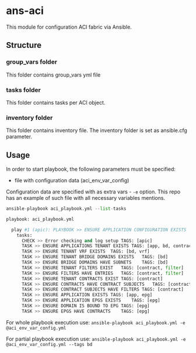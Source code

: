 # ans-aci
This module for configuration ACI fabric via Ansible.


## Structure

### group_vars folder
This folder contains group_vars yml file

### tasks folder
This folder contains tasks per ACI object.

### inventory folder
This folder contains inventory file.
The inventory folder is set as ansible.cfg parameter.

## Usage
In order to start playbook, the following parameters must be specified:
 - file with configuration data (aci_env_var_config)

Configuration data are specified with as extra vars - ```-e``` option. This repo has an example of such file with all necessary variables mentions.

```python
ansible-playbook aci_playbook.yml --list-tasks

playbook: aci_playbook.yml

  play #1 (apic): PLAYBOOK >> ENSURE APPLICATION CONFIGURATION EXISTS	TAGS: []
    tasks:
      CHECK >> Error checking and log setup	TAGS: [apic]
      TASK >> ENSURE APPLICATIONS TENANT EXISTS	TAGS: [app, bd, contract, epg, filter, tenant, vrf]
      TASK >> ENSURE TENANT VRF EXISTS	TAGS: [bd, vrf]
      TASK >> ENSURE TENANT BRIDGE DOMAINS EXISTS	TAGS: [bd]
      TASK >> ENSURE BRIDGE DOMAINS HAVE SUBNETS	TAGS: [bd]
      TASK >> ENSURE TENANT FILTERS EXIST	TAGS: [contract, filter]
      TASK >> ENSURE FILTERS HAVE ENTRIES	TAGS: [contract, filter]
      TASK >> ENSURE TENANT CONTRACTS EXIST	TAGS: [contract]
      TASK >> ENSURE CONTRACTS HAVE CONTRACT SUBJECTS	TAGS: [contract]
      TASK >> ENSURE CONTRACT SUBJECTS HAVE FILTERS	TAGS: [contract]
      TASK >> ENSURE APPLICATION EXISTS	TAGS: [app, epg]
      TASK >> ENSURE APPLICATION EPGS EXISTS	TAGS: [epg]
      TASK >> ENSURE DOMAIN IS BOUND TO EPG	TAGS: [epg]
      TASK >> ENSURE EPGS HAVE CONTRACTS	TAGS: [epg]
```

For whole playbook execution use:
```ansible-playbook aci_playbook.yml -e @aci_env_var_config.yml```

For partial playbook execution use:
```ansible-playbook aci_playbook.yml -e @aci_env_var_config.yml --tags bd```
